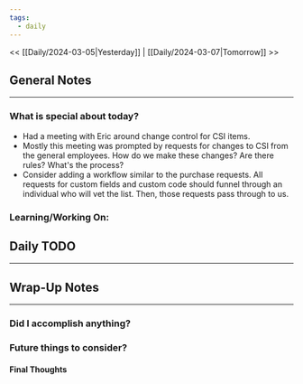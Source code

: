 ```yaml
---
tags:
  - daily
---
```


<< [[Daily/2024-03-05|Yesterday]] | [[Daily/2024-03-07|Tomorrow]] >>
## General Notes
---
### What is special about today?
-  Had a meeting with Eric around change control for CSI items.
- Mostly this meeting was prompted by requests for changes to CSI from the general employees.  How do we make these changes?  Are there rules?  What's the process?
- Consider adding a workflow similar to the purchase requests.  All requests for custom fields and custom code should funnel through an individual who will vet the list.  Then, those requests pass through to us.

### Learning/Working On:



## Daily TODO
---




## Wrap-Up Notes
---
### Did I accomplish anything?
### Future things to consider?
#### Final Thoughts

